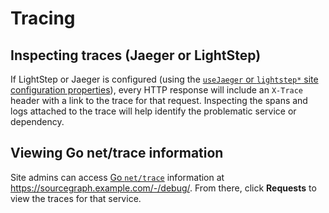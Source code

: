 # Tracing

## Inspecting traces (Jaeger or LightStep)

If LightStep or Jaeger is configured (using the [`useJaeger` or `lightstep*` site configuration
properties](../config/site_config.md)), every HTTP response will include an `X-Trace` header with a link
to the trace for that request. Inspecting the spans and logs attached to the trace will help
identify the problematic service or dependency.


## Viewing Go net/trace information

Site admins can access [Go `net/trace`](https://godoc.org/golang.org/x/net/trace) information at
https://sourcegraph.example.com/-/debug/. From there, click **Requests** to view the traces for that
service.
